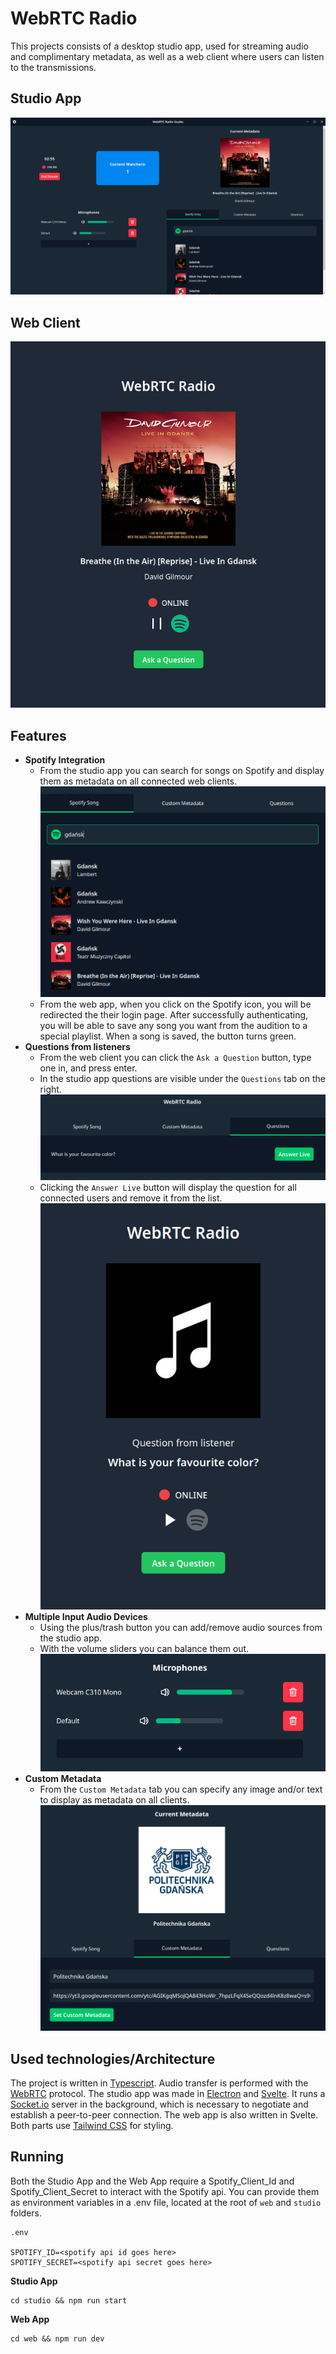 # WebRTC Radio

This projects consists of a desktop studio app, used for streaming audio and complimentary metadata, as well as a web client where users can listen to the transmissions.

## Studio App

![Studio Electron Based App](./git-assets/studio.png)

## Web Client

![Web Client](./git-assets/web.png)

## Features

- **Spotify Integration**
  - From the studio app you can search for songs on Spotify and display them as metadata on all connected web clients. <br />
    ![Spotify Search](./git-assets/SpotifySearch.png)
  - From the web app, when you click on the Spotify icon, you will be redirected the their login page.
    After successfully authenticating, you will be able to save any song you want from the audition to a special playlist. When a song is saved, the button turns green.
- **Questions from listeners**
  - From the web client you can click the `Ask a Question` button, type one in, and press enter.
  - In the studio app questions are visible under the `Questions` tab on the right. <br />
    ![Question list](./git-assets/QuestionList.png)
  - Clicking the `Answer Live` button will display the question for all connected users and remove it from the list. <br />
    ![Question Shown](./git-assets/QuestionClient.png)
- **Multiple Input Audio Devices**
  - Using the plus/trash button you can add/remove audio sources from the studio app.
  - With the volume sliders you can balance them out. <br />
    ![Microphones](./git-assets/Microphones.png)
- **Custom Metadata**
  - From the `Custom Metadata` tab you can specify any image and/or text to display as metadata on all clients. <br />
    ![Custom](./git-assets/Custom.png)

## Used technologies/Architecture

The project is written in [Typescript](https://www.typescriptlang.org/). Audio transfer is performed with the [WebRTC](https://webrtc.org/) protocol.
The studio app was made in [Electron](https://www.electronjs.org) and [Svelte](https://svelte.dev/). It runs a [Socket.io](https://socket.io/) server in the background, which is
necessary to negotiate and establish a peer-to-peer connection. The web app is also written in Svelte. Both parts use [Tailwind CSS](https://tailwindcss.com/) for styling.

## Running

Both the Studio App and the Web App require a Spotify_Client_Id and Spotify_Client_Secret to interact with the Spotify api. You can provide them as environment variables in a
.env file, located at the root of `web` and `studio` folders.

```
.env

SPOTIFY_ID=<spotify api id goes here>
SPOTIFY_SECRET=<spotify api secret goes here>
```

**Studio App**

```
cd studio && npm run start
```

**Web App**

```
cd web && npm run dev
```

